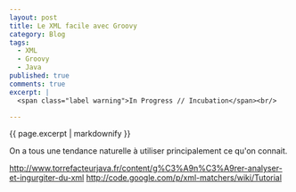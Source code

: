 ```yaml
---
layout: post
title: Le XML facile avec Groovy
category: Blog
tags:
  - XML
  - Groovy
  - Java
published: true
comments: true
excerpt: |
  <span class="label warning">In Progress // Incubation</span><br/>

---
```


{{ page.excerpt | markdownify }}

On a tous une tendance naturelle à utiliser principalement ce qu'on connait.

http://www.torrefacteurjava.fr/content/g%C3%A9n%C3%A9rer-analyser-et-ingurgiter-du-xml
http://code.google.com/p/xml-matchers/wiki/Tutorial